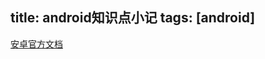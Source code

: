 title: android知识点小记
tags: [android]
---


[安卓官方文档](http://developer.android.com/reference/packages.html)
